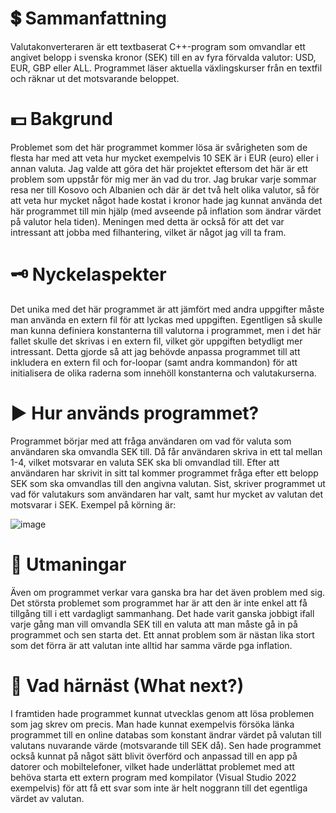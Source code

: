 # 💲 Sammanfattning 
Valutakonverteraren är ett textbaserat C++-program som omvandlar ett angivet belopp i svenska kronor (SEK) till en av fyra förvalda valutor: USD, EUR, GBP eller ALL. Programmet läser aktuella växlingskurser från en textfil och räknar ut det motsvarande beloppet.

# 💵 Bakgrund
Problemet som det här programmet kommer lösa är svårigheten som de flesta har med att veta hur mycket exempelvis 10 SEK är i EUR (euro) eller i annan valuta. Jag valde att göra det här projektet eftersom det här är ett problem som uppstår för mig mer än vad du tror. Jag brukar varje sommar resa ner till Kosovo och Albanien och där är det två helt olika valutor, så för att veta hur mycket något hade kostat i kronor hade jag kunnat använda det här programmet till min hjälp (med avseende på inflation som ändrar värdet på valutor hela tiden). Meningen med detta är också för att det var intressant att jobba med filhantering, vilket är något jag vill ta fram.

# 🗝️ Nyckelaspekter 
Det unika med det här programmet är att jämfört med andra uppgifter måste man använda en extern fil för att lyckas med uppgiften. Egentligen så skulle man kunna definiera konstanterna till valutorna i programmet, men i det här fallet skulle det skrivas i en extern fil, vilket gör uppgiften betydligt mer intressant. Detta gjorde så att jag behövde anpassa programmet till att inkludera en extern fil och for-loopar (samt andra kommandon) för att initialisera de olika raderna som innehöll konstanterna och valutakurserna.

# ▶️ Hur används programmet? 
Programmet börjar med att fråga användaren om vad för valuta som användaren ska omvandla SEK till. Då får användaren skriva in ett tal mellan 1-4, vilket motsvarar en valuta SEK ska bli omvandlad till. Efter att användaren har skrivit in sitt tal kommer programmet fråga efter ett belopp SEK som ska omvandlas till den angivna valutan. Sist, skriver programmet ut vad för valutakurs som användaren har valt, samt hur mycket av valutan det motsvarar i SEK. Exempel på körning är: 

![image](https://github.com/user-attachments/assets/e1972bf0-25bc-48f2-91ff-97b8bcc37fa4)

# 🗻 Utmaningar 
Även om programmet verkar vara ganska bra har det även problem med sig. Det största problemet som programmet har är att den är inte enkel att få tillgång till i ett vardagligt sammanhang. Det hade varit ganska jobbigt ifall varje gång man vill omvandla SEK till en valuta att man måste gå in på programmet och sen starta det. Ett annat problem som är nästan lika stort som det förra är att valutan inte alltid har samma värde pga inflation. 

# 🤔 Vad härnäst (What next?)
I framtiden hade programmet kunnat utvecklas genom att lösa problemen som jag skrev om precis. Man hade kunnat exempelvis försöka länka programmet till en online databas som konstant ändrar värdet på valutan till valutans nuvarande värde (motsvarande till SEK då). Sen hade programmet också kunnat på något sätt blivit överförd och anpassad till en app på datorer och mobiltelefoner, vilket hade underlättat problemet med att behöva starta ett extern program med kompilator (Visual Studio 2022 exempelvis) för att få ett svar som inte är helt noggrann till det egentliga värdet av valutan.
